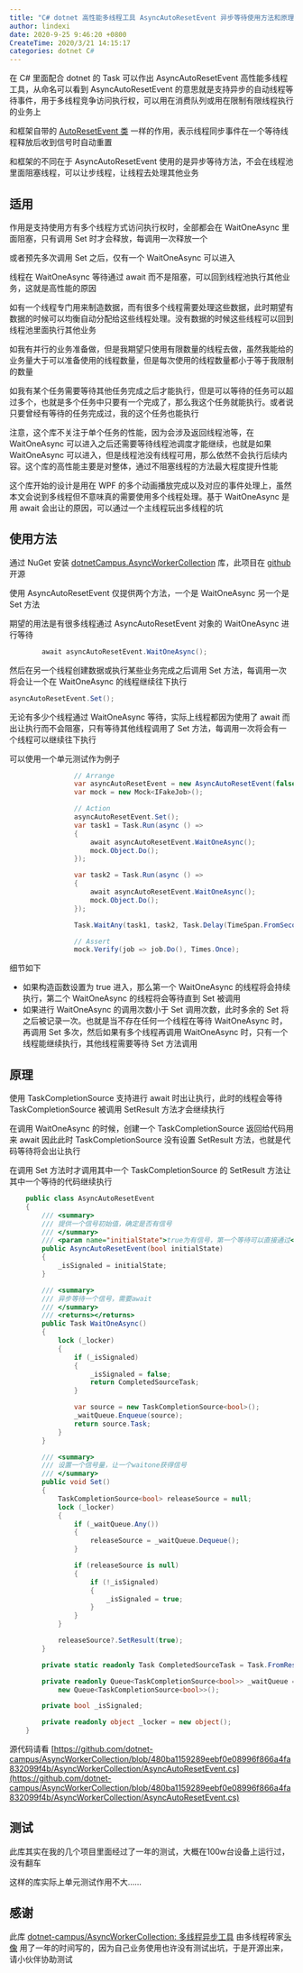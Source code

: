 ```yaml
---
title: "C# dotnet 高性能多线程工具 AsyncAutoResetEvent 异步等待使用方法和原理"
author: lindexi
date: 2020-9-25 9:46:20 +0800
CreateTime: 2020/3/21 14:15:17
categories: dotnet C#
---
```


在 C# 里面配合 dotnet 的 Task 可以作出 AsyncAutoResetEvent 高性能多线程工具，从命名可以看到 AsyncAutoResetEvent 的意思就是支持异步的自动线程等待事件，用于多线程竞争访问执行权，可以用在消费队列或用在限制有限线程执行的业务上

<!--more-->


<!-- CreateTime:2020/3/21 14:15:17 -->

<!-- 发布 -->

和框架自带的 [AutoResetEvent 类](https://docs.microsoft.com/zh-cn/dotnet/api/system.threading.autoresetevent?view=netframework-4.8 ) 一样的作用，表示线程同步事件在一个等待线程释放后收到信号时自动重置

和框架的不同在于 AsyncAutoResetEvent 使用的是异步等待方法，不会在线程池里面阻塞线程，可以让步线程，让线程去处理其他业务

## 适用

作用是支持使用方有多个线程方式访问执行权时，全部都会在 WaitOneAsync 里面阻塞，只有调用 Set 时才会释放，每调用一次释放一个

或者预先多次调用 Set 之后，仅有一个 WaitOneAsync 可以进入

线程在 WaitOneAsync 等待通过 await 而不是阻塞，可以回到线程池执行其他业务，这就是高性能的原因

如有一个线程专门用来制造数据，而有很多个线程需要处理这些数据，此时期望有数据的时候可以均衡自动分配给这些线程处理。没有数据的时候这些线程可以回到线程池里面执行其他业务

如我有并行的业务准备做，但是我期望只使用有限数量的线程去做，虽然我能给的业务量大于可以准备使用的线程数量，但是每次使用的线程数量都小于等于我限制的数量

如我有某个任务需要等待其他任务完成之后才能执行，但是可以等待的任务可以超过多个，也就是多个任务中只要有一个完成了，那么我这个任务就能执行。或者说只要曾经有等待的任务完成过，我的这个任务也能执行

注意，这个库不关注于单个任务的性能，因为会涉及返回线程池等，在 WaitOneAsync 可以进入之后还需要等待线程池调度才能继续，也就是如果 WaitOneAsync 可以进入，但是线程池没有线程可用，那么依然不会执行后续内容。这个库的高性能主要是对整体，通过不阻塞线程的方法最大程度提升性能

这个库开始的设计是用在 WPF 的多个动画播放完成以及对应的事件处理上，虽然本文会说到多线程但不意味真的需要使用多个线程处理。基于 WaitOneAsync 是用 await 会出让的原因，可以通过一个主线程玩出多线程的坑

## 使用方法

通过 NuGet 安装 [dotnetCampus.AsyncWorkerCollection](https://www.nuget.org/packages/dotnetCampus.AsyncWorkerCollection) 库，此项目在 [github](https://github.com/dotnet-campus/AsyncWorkerCollection) 开源

使用 AsyncAutoResetEvent 仅提供两个方法，一个是 WaitOneAsync 另一个是 Set 方法

期望的用法是有很多线程通过 AsyncAutoResetEvent 对象的 WaitOneAsync 进行等待

```csharp
        await asyncAutoResetEvent.WaitOneAsync();
```

然后在另一个线程创建数据或执行某些业务完成之后调用 Set 方法，每调用一次将会让一个在 WaitOneAsync 的线程继续往下执行

```csharp
asyncAutoResetEvent.Set();
```

无论有多少个线程通过 WaitOneAsync 等待，实际上线程都因为使用了 await 而出让执行而不会阻塞，只有等待其他线程调用了 Set 方法，每调用一次将会有一个线程可以继续往下执行

可以使用一个单元测试作为例子

```csharp
                // Arrange
                var asyncAutoResetEvent = new AsyncAutoResetEvent(false);
                var mock = new Mock<IFakeJob>();

                // Action
                asyncAutoResetEvent.Set();
                var task1 = Task.Run(async () =>
                {
                    await asyncAutoResetEvent.WaitOneAsync();
                    mock.Object.Do();
                });

                var task2 = Task.Run(async () =>
                {
                    await asyncAutoResetEvent.WaitOneAsync();
                    mock.Object.Do();
                });

                Task.WaitAny(task1, task2, Task.Delay(TimeSpan.FromSeconds(1)));

                // Assert
                mock.Verify(job => job.Do(), Times.Once);
```

细节如下

- 如果构造函数设置为 true 进入，那么第一个 WaitOneAsync 的线程将会持续执行，第二个 WaitOneAsync 的线程将会等待直到 Set 被调用
- 如果进行 WaitOneAsync 的调用次数小于 Set 调用次数，此时多余的 Set 将之后被记录一次。也就是当不存在任何一个线程在等待 WaitOneAsync 时，再调用 Set 多次，然后如果有多个线程再调用 WaitOneAsync 时，只有一个线程能继续执行，其他线程需要等待 Set 方法调用


## 原理

使用 TaskCompletionSource 支持进行 await 时出让执行，此时的线程会等待 TaskCompletionSource 被调用 SetResult 方法才会继续执行

在调用 WaitOneAsync 的时候，创建一个 TaskCompletionSource 返回给代码用来 await 因此此时 TaskCompletionSource 没有设置 SetResult 方法，也就是代码等待将会出让执行

在调用 Set 方法时才调用其中一个 TaskCompletionSource 的 SetResult 方法让其中一个等待的代码继续执行


```csharp
    public class AsyncAutoResetEvent
    {
        /// <summary>
        /// 提供一个信号初始值，确定是否有信号
        /// </summary>
        /// <param name="initialState">true为有信号，第一个等待可以直接通过</param>
        public AsyncAutoResetEvent(bool initialState)
        {
            _isSignaled = initialState;
        }

        /// <summary>
        /// 异步等待一个信号，需要await
        /// </summary>
        /// <returns></returns>
        public Task WaitOneAsync()
        {
            lock (_locker)
            {
                if (_isSignaled)
                {
                    _isSignaled = false;
                    return CompletedSourceTask;
                }

                var source = new TaskCompletionSource<bool>();
                _waitQueue.Enqueue(source);
                return source.Task;
            }
        }

        /// <summary>
        /// 设置一个信号量，让一个waitone获得信号
        /// </summary>
        public void Set()
        {
            TaskCompletionSource<bool> releaseSource = null;
            lock (_locker)
            {
                if (_waitQueue.Any())
                {
                    releaseSource = _waitQueue.Dequeue();
                }

                if (releaseSource is null)
                {
                    if (!_isSignaled)
                    {
                        _isSignaled = true;
                    }
                }
            }

            releaseSource?.SetResult(true);
        }

        private static readonly Task CompletedSourceTask = Task.FromResult(true);

        private readonly Queue<TaskCompletionSource<bool>> _waitQueue =
            new Queue<TaskCompletionSource<bool>>();

        private bool _isSignaled;

        private readonly object _locker = new object();
    }
```

源代码请看 [https://github.com/dotnet-campus/AsyncWorkerCollection/blob/480ba1159289eebf0e08996f866a4fa832099f4b/AsyncWorkerCollection/AsyncAutoResetEvent.cs](https://github.com/dotnet-campus/AsyncWorkerCollection/blob/480ba1159289eebf0e08996f866a4fa832099f4b/AsyncWorkerCollection/AsyncAutoResetEvent.cs)

## 测试

此库其实在我的几个项目里面经过了一年的测试，大概在100w台设备上运行过，没有翻车

这样的库实际上单元测试作用不大……

## 感谢

此库 [dotnet-campus/AsyncWorkerCollection: 多线程异步工具](https://github.com/dotnet-campus/AsyncWorkerCollection ) 由多线程砖家[头像](https://xinyuehtx.github.io/ ) 用了一年的时间写的，因为自己业务使用也许没有测试出坑，于是开源出来，请小伙伴协助测试

